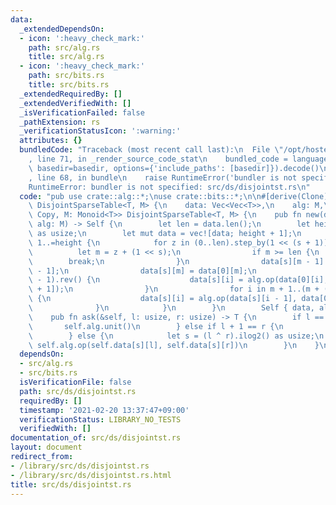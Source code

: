 ```yaml
---
data:
  _extendedDependsOn:
  - icon: ':heavy_check_mark:'
    path: src/alg.rs
    title: src/alg.rs
  - icon: ':heavy_check_mark:'
    path: src/bits.rs
    title: src/bits.rs
  _extendedRequiredBy: []
  _extendedVerifiedWith: []
  _isVerificationFailed: false
  _pathExtension: rs
  _verificationStatusIcon: ':warning:'
  attributes: {}
  bundledCode: "Traceback (most recent call last):\n  File \"/opt/hostedtoolcache/Python/3.9.1/x64/lib/python3.9/site-packages/onlinejudge_verify/documentation/build.py\"\
    , line 71, in _render_source_code_stat\n    bundled_code = language.bundle(stat.path,\
    \ basedir=basedir, options={'include_paths': [basedir]}).decode()\n  File \"/opt/hostedtoolcache/Python/3.9.1/x64/lib/python3.9/site-packages/onlinejudge_verify/languages/user_defined.py\"\
    , line 68, in bundle\n    raise RuntimeError('bundler is not specified: {}'.format(path.as_posix()))\n\
    RuntimeError: bundler is not specified: src/ds/disjointst.rs\n"
  code: "pub use crate::alg::*;\nuse crate::bits::*;\n\n#[derive(Clone)]\npub struct\
    \ DisjointSparseTable<T, M> {\n    data: Vec<Vec<T>>,\n    alg: M,\n}\n\nimpl<T:\
    \ Copy, M: Monoid<T>> DisjointSparseTable<T, M> {\n    pub fn new(data: Vec<T>,\
    \ alg: M) -> Self {\n        let len = data.len();\n        let height = len.ilog2()\
    \ as usize;\n        let mut data = vec![data; height + 1];\n        for s in\
    \ 1..=height {\n            for z in (0..len).step_by(1 << (s + 1)) {\n      \
    \          let m = z + (1 << s);\n                if m >= len {\n            \
    \        break;\n                }\n                data[s][m - 1] = data[0][m\
    \ - 1];\n                data[s][m] = data[0][m];\n                for i in (z..m\
    \ - 1).rev() {\n                    data[s][i] = alg.op(data[0][i], data[s][i\
    \ + 1]);\n                }\n                for i in m + 1..(m + (1 << s)).min(len)\
    \ {\n                    data[s][i] = alg.op(data[s][i - 1], data[0][i]);\n  \
    \              }\n            }\n        }\n        Self { data, alg }\n    }\n\
    \    pub fn ask(&self, l: usize, r: usize) -> T {\n        if l == r {\n     \
    \       self.alg.unit()\n        } else if l + 1 == r {\n            self.data[0][l]\n\
    \        } else {\n            let s = (l ^ r).ilog2() as usize;\n           \
    \ self.alg.op(self.data[s][l], self.data[s][r])\n        }\n    }\n}\n"
  dependsOn:
  - src/alg.rs
  - src/bits.rs
  isVerificationFile: false
  path: src/ds/disjointst.rs
  requiredBy: []
  timestamp: '2021-02-20 13:37:47+09:00'
  verificationStatus: LIBRARY_NO_TESTS
  verifiedWith: []
documentation_of: src/ds/disjointst.rs
layout: document
redirect_from:
- /library/src/ds/disjointst.rs
- /library/src/ds/disjointst.rs.html
title: src/ds/disjointst.rs
---
```

